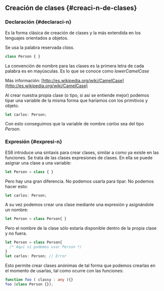 ## Creación de clases {#creaci-n-de-clases}

### Declaración {#declaraci-n}

Es la forma clásica de creación de clases y la más extendida en los lenguajes orientados a objetos.

Se usa la palabra reservada _class_.

```ts
class Person { }
```

La convención de nombre para las clases es la primera letra de cada palabra es en mayúsculas. Es lo que se conoce como _lowerCamelCase_

Más información: [http://es.wikipedia.org/wiki/CamelCase](http://es.wikipedia.org/wiki/CamelCase)

Al crear nuestra propia clase (o tipo, si así se entiende mejor) podemos tipar una variable de la misma forma que haríamos con los primitivos y objeto.

```ts
let carlos: Person;
```

Con esto conseguimos que la variable de nombre _carlos_ sea del tipo _Person_.

### Expresión {#expresi-n}

ES6 introduce una sintaxis para crear clases, similar a como ya existe en las funciones. Se trata de las clases expresiones de clases. En ella se puede asignar una clase a una variable:

```ts
let Person = class { }
```
Pero hay una gran diferencia. No podemos usarla para tipar. No podemos hacer esto:
```ts
let carlos: Person;
```
A su vez podemos crear una clase mediante una expresión y asignándole un nombre:
```ts
let Person = class Person{ }
```
Pero el nombre de la clase sólo estaría disponible dentro de la propia clase y no fuera.
```ts
let Person = class Person{
  /* Aquí sí podemos usar Person */
} 
let carlos: Person; // Error
```
Esto permite crear clases anónimas de tal forma que podemos crearlas en el momento de usarlas, tal como ocurre con las funciones:
```ts
function foo ( classy : any ){}
foo (class Person {});
```